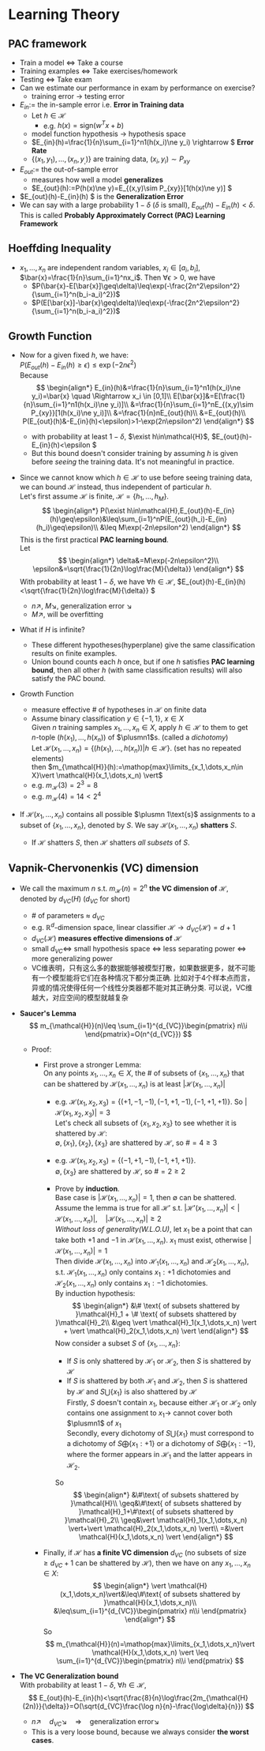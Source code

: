 # Learning Theory

## PAC framework

- Train a model $\Leftrightarrow$ Take a course
- Training examples $\Leftrightarrow$ Take exercises/homework
- Testing $\Leftrightarrow$ Take exam
- Can we estimate our performance in exam by performance on exercise?
  - training error $\rightarrow$ testing error
- $E_{in} :=$ the in-sample error i.e. **Error in Training data**
  - Let $h\in\mathcal{H}$
    - e.g. $h(x)=\text{sign}(w^Tx+b)$
  - model function hypothesis $\rightarrow$ hypothesis space
  - $E_{in}(h)=\frac{1}{n}\sum_{i=1}^n1(h(x_i)\ne y_i) \rightarrow $ **Error Rate**
  - $\{(x_1,y_1),\dots,(x_n,y_,)\}$ are training data, $(x_i,y_i)\sim P_{xy}$
- $E_{out} :=$ the out-of-sample error
  - measures how well a model **generalizes**
  - $E_{out}(h):=P(h(x)\ne y)=E_{(x,y)\sim P_{xy}}[1(h(x)\ne y)] $
- $E_{out}(h)-E_{in}(h) $ is the **Generalization Error**
- We can say with a large probability $1-\delta$ ($\delta$ is small), $E_{out}(h)-E_{in}(h)< \delta$. This is called **Probably Approximately Correct (PAC) Learning Framework**

## Hoeffding Inequality

- $x_1,\dots,x_n$ are independent random variables, $x_i \in [a_i,b_i]$, $\bar{x}=\frac{1}{n}\sum_{i=1}^nx_i$. Then $\forall \epsilon > 0$, we have
  - $P(\bar{x}-E[\bar{x}]\geq\delta)\leq\exp(-\frac{2n^2\epsilon^2}{\sum_{i=1}^n(b_i-a_i)^2})$
  - $P(E[\bar{x}]-\bar{x}\geq\delta)\leq\exp(-\frac{2n^2\epsilon^2}{\sum_{i=1}^n(b_i-a_i)^2})$

## Growth Function

- Now for a given fixed $h$, we have:  
  $P(E_{out}(h)-E_{in}(h)\geq\epsilon)\leq\exp(-2n\epsilon^2)$  
  Because
  $$
    \begin{align*}
        E_{in}(h)&=\frac{1}{n}\sum_{i=1}^n1(h(x_i)\ne y_i)=\bar{x} \quad \Rightarrow x_i \in [0,1]\\
        E[\bar{x}]&=E[\frac{1}{n}\sum_{i=1}^n1(h(x_i)\ne y_i)]\\
        &=\frac{1}{n}\sum_{i=1}^nE_{(x,y)\sim P_{xy}}[1(h(x_i)\ne y_i)]\\
        &=\frac{1}{n}nE_{out}(h)\\
        &=E_{out}(h)\\
        P(E_{out}(h)&-E_{in}(h)<\epsilon)>1-\exp(2n\epsilon^2)
    \end{align*}
  $$

  - with probability at least $1-\delta$, $\exist h\in\mathcal{H}$, $E_{out}(h)-E_{in}(h)<\epsilon $
  - But this bound doesn't consider training by assuming $h$ is given before _seeing_ the training data. It's not meaningful in practice.

- Since we cannot know which $h\in\mathcal{H}$ to use before seeing training data, we can bound $\mathcal{H}$ instead, thus independent of particular $h$.  
  Let's first assume $\mathcal{H}$ is finite, $\mathcal{H}=\{h_1,\dots,h_M\}$.
  $$
    \begin{align*}
        P(\exist h\in\mathcal{H},E_{out}(h)-E_{in}(h)\geq\epsilon)&\leq\sum_{i=1}^nP(E_{out}(h_i)-E_{in}(h_i)\geq\epsilon)\\
        &\leq M\exp(-2n\epsilon^2)
    \end{align*}
  $$
  This is the first practical **PAC learning bound**.  
  Let
  $$
    \begin{align*}
        \delta&=M\exp(-2n\epsilon^2)\\
        \epsilon&=\sqrt{\frac{1}{2n}\log\frac{M}{\delta}}
    \end{align*}
  $$
  With probability at least $1-\delta$, we have $\forall h\in\mathcal{H}$, $E_{out}(h)-E_{in}(h)<\sqrt{\frac{1}{2n}\log\frac{M}{\delta}} $
  - $n\nearrow, \ M\searrow,$ generalization error $\searrow$
  - $M\nearrow$, will be overfitting
- What if $H$ is infinite?
  - These different hypotheses(hyperplane) give the same classification results on finite examples.
  - Union bound counts each $h$ once, but if one $h$ satisfies **PAC learning bound**, then all other $h$ (with same classification results) will also satisfy the PAC bound.
- Growth Function
  - measure effective $\#$ of hypotheses in $\mathcal{H}$ on finite data
  - Assume binary classification $y\in\{-1,1\}$, $x\in X$  
    Given $n$ training samples $x_1,\dots,x_n \in X$, apply $h\in\mathcal{H}$ to them to get $n$-tople ($h(x_1),\dots,h(x_n)$) of $\plusmn1$s. (called a _dichotomy_)  
    Let $\mathcal{H}(x_1,\dots,x_n)=\{\bigl(h(x_1),\dots,h(x_n)\bigr)\vert h\in\mathcal{H}\}$. (set has no repeated elements)  
    then $m_{\mathcal{H}}(h):=\mathop{max}\limits_{x_1,\dots,x_n\in X}\vert \mathcal{H}(x_1,\dots,x_n) \vert$
  - e.g. $m_{\mathcal{H}}(3)=2^3=8$
  - e.g. $m_{\mathcal{H}}(4)=14<2^4$
- If $\mathcal{H}(x_1,\dots,x_n)$ contains all possible $\plusmn 1\text{s}$ assignments to a subset of $\{x_1,\dots,x_n\}$, denoted by $S$. We say $\mathcal{H}(x_1,\dots,x_n)$ **shatters** $S$.
  - If $\mathcal{H}$ shatters $S$, then $\mathcal{H}$ shatters _all subsets_ of $S$.

## Vapnik-Chervonenkis (VC) dimension

- We call the maximum $n$ s.t. $m_{\mathcal{H}}(n)=2^n$ **the VC dimension of** $\mathcal{H}$, denoted by $d_{VC}(H)$ ($d_{VC}$ for short)
  - $\#$ of parameters $\approx$ $d_{VC}$
  - e.g. $\mathbb{R}^d$-dimension space, linear classifier $\mathcal{H} \rightarrow d_{VC}(\mathcal{H})=d+1$
  - $d_{VC}(\mathcal{H})$ **measures effective dimensions of** $\mathcal{H}$
  - small $d_{VC} \Leftrightarrow$ small hypothesis space $\Leftrightarrow$ less separating power $\Leftrightarrow$ more generalizing power
  - VC维表明，只有这么多的数据能够被模型打散，如果数据更多，就不可能有一个模型能将它们在各种情况下都分类正确. 比如对于4个样本点而言，异或的情况使得任何一个线性分类器都不能对其正确分类. 可以说，VC维越大，对应空间的模型就越复杂
- **Saucer's Lemma**
  $$
    m_{\mathcal{H}}(n)\leq \sum_{i=1}^{d_{VC}}\begin{pmatrix}
      n\\i
    \end{pmatrix}=O(n^{d_{VC}})
  $$
  - Proof:  
    - First prove a stronger Lemma:  
      On any points $x_1,\dots,x_n\in X$, the $\#$ of subsets of $\{x_1,\dots,x_n\}$ that can be shattered by $\mathcal{H}(x_1,\dots,x_n)$ is at least $\vert \mathcal{H}(x_1,\dots,x_n) \vert$
      - e.g. $\mathcal{H}(x_1,x_2,x_3)=\{(+1,-1,-1),(-1,+1,-1),(-1,+1,+1)\}$. So $\vert \mathcal{H}(x_1,x_2,x_3) \vert=3$  
        Let's check all subsets of $\{x_1,x_2,x_3\}$ to see whether it is shattered by $\mathcal{H}$:  
        $\emptyset, \{x_1\},\{x_2\},\{x_3\}$ are shattered by $\mathcal{H}$, so $\#=4\geq 3$
      - e.g. $\mathcal{H}(x_1,x_2,x_3)=\{(-1,+1,-1),(-1,+1,+1)\}$.  
        $\emptyset,\{x_3\}$ are shattered by $\mathcal{H}$, so $\#=2\geq 2$
      - Prove by **induction**.  
        Base case is $\vert \mathcal{H}(x_1,\dots,x_n) \vert=1$, then $\emptyset$ can be shattered.  
        Assume the lemma is true for all $\mathcal{H}'$ s.t. $\vert \mathcal{H}'(x_1,\dots,x_n) \vert<\vert \mathcal{H}(x_1,\dots,x_n) \vert, \quad \vert \mathcal{H}(x_1,\dots,x_n) \vert\geq2$  
        _Without loss of generality(W.L.O.U)_, let $x_1$ be a point that can take both $+1$ and $-1$ in $\mathcal{H}(x_1,\dots,x_n)$.
        $x_1$ must exist, otherwise $\vert\mathcal{H}(x_1,\dots,x_n)\vert=1$  
        Then divide $\mathcal{H}(x_1,\dots,x_n)$ into $\mathcal{H}_1(x_1,\dots,x_n)$ and $\mathcal{H}_2(x_1,\dots,x_n)$, s.t. $\mathcal{H}_1(x_1,\dots,x_n)$ only contains $x_1:+1$ dichotomies and $\mathcal{H}_2(x_1,\dots,x_n)$ only contains $x_1:-1$ dichotomies.  
        By induction hypothesis:
        $$
          \begin{align*}
            &\# \text{ of subsets shattered by }\mathcal{H}_1 + \# \text{ of subsets shattered by }\mathcal{H}_2\\
            &\geq \vert \mathcal{H}_1(x_1,\dots,x_n) \vert + \vert \mathcal{H}_2(x_1,\dots,x_n) \vert
          \end{align*}
        $$
        Now consider a subset $S$ of $\{x_1,\dots,x_n\}$:
        - If $S$ is only shattered by $\mathcal{H}_1$ or $\mathcal{H}_2$, then $S$ is shattered by $\mathcal{H}$
        - If $S$ is shattered by both $\mathcal{H}_1$ and $\mathcal{H}_2$, then $S$ is shattered by $\mathcal{H}$ and $S \bigcup \{x_1\}$ is also shattered by $\mathcal{H}$  
          Firstly, $S$ doesn't contain $x_1$, because either $\mathcal{H}_1$ or $\mathcal{H}_2$ only contains one assignment to $x_1 \rightarrow$ cannot cover both $\plusmn1$ of $x_1$  
          Secondly, every dichotomy of $S\bigcup \{x_1\}$ must correspond to a dichotomy of $S\bigoplus\{x_1:+1\}$ or a dichotomy of $S\bigoplus\{x_1:-1\}$, where the former appears in $\mathcal{H}_1$ and the latter appears in $\mathcal{H}_2$.

        So
        $$
          \begin{align*}
            &\#\text{ of subsets shattered by }\mathcal{H}\\
            \geq&\#\text{ of subsets shattered by }\mathcal{H}_1+\#\text{ of subsets shattered by }\mathcal{H}_2\\
            \geq&\vert \mathcal{H}_1(x_1,\dots,x_n) \vert+\vert \mathcal{H}_2(x_1,\dots,x_n) \vert\\
            =&\vert \mathcal{H}(x_1,\dots,x_n) \vert
          \end{align*}
        $$

    - Finally, if $\mathcal{H}$ has **a finite VC dimension** $d_{VC}$ (no subsets of size $\geq d_{VC}+1$ can be shattered by $\mathcal{H}$), then we have on any $x_1,\dots,x_n\in X$: $$
      \begin{align*}
        \vert \mathcal{H}(x_1,\dots,x_n)\vert&\leq\#\text{ of subsets shattered by }\mathcal{H}(x_1,\dots,x_n)\\
        &\leq\sum_{i=1}^{d_{VC}}\begin{pmatrix}
          n\\i
        \end{pmatrix}
      \end{align*}
    $$
    So
    $$
      m_{\mathcal{H}}(n)=\mathop{max}\limits_{x_1,\dots,x_n}\vert \mathcal{H}(x_1,\dots,x_n) \vert \leq \sum_{i=1}^{d_{VC}}\begin{pmatrix}
      n\\i
    \end{pmatrix}
    $$

- **The VC Generalization bound**  
  With probability at least $1-\delta$, $\forall h\in\mathcal{H}$,
  $$
    E_{out}(h)-E_{in}(h)<\sqrt{\frac{8}{n}\log\frac{2m_{\mathcal{H}(2n)}}{\delta}}=O(\sqrt{d_{VC}\frac{\log n}{n}-\frac{\log\delta}{n}})
  $$
  - $n \nearrow \quad d_{VC} \searrow\quad \Rightarrow\quad \text{generalization error}\searrow$
  - This is a very loose bound, because we always consider **the worst cases**.
